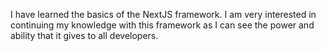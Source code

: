 I have learned the basics of the NextJS framework. I am very interested in continuing my knowledge with this framework as I can see the power and ability that it gives to all developers.